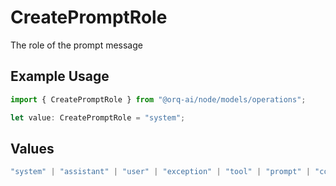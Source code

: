 # CreatePromptRole

The role of the prompt message

## Example Usage

```typescript
import { CreatePromptRole } from "@orq-ai/node/models/operations";

let value: CreatePromptRole = "system";
```

## Values

```typescript
"system" | "assistant" | "user" | "exception" | "tool" | "prompt" | "correction" | "expected_output"
```
